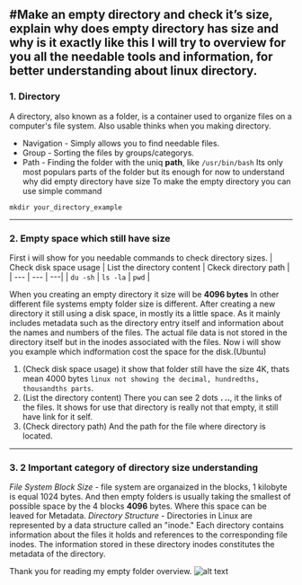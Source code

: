 #Make an empty directory and check it’s size, explain why does empty directory has size and why is it exactly like this
I will try to overview for you all the needable tools and information, for better understanding about linux directory.
---

### 1. Directory

A directory, also known as a folder, is a container used to organize files on a computer's file system.
Also usable thinks when you making directory.
- Navigation - Simply allows you to find needable files.
- Group - Sorting the files by groups/categorys.
- Path - Finding the folder with the uniq **path**, like `/usr/bin/bash`
Its only most populars parts of the folder but its enough for now to understand why did empty directory have size
To make the empty directory you can use simple command
```
mkdir your_directory_example
```
---

### 2. Empty space which still have size

First i will show for you needable commands to check directory sizes.
| Check disk space usage | List the directory content | Ckeck directory path |
| --- | --- | ---|
| `du -sh` | `ls -la` | `pwd` |

When you creating an empty directory it size will be **4096 bytes**
In other different file systems empty folder size is different.
After creating a new directory it still using a disk space, in mostly its a little space.
As it mainly includes metadata such as the directory entry itself and information about the names and numbers of the files.
The actual file data is not stored in the directory itself but in the inodes associated with the files.
Now i will show you example which indformation cost the space for the disk.(Ubuntu)
1. (Check disk space usage) it show that folder still have the size 4K, thats mean 4000 bytes `linux not showing the decimal, hundredths, thousandths parts`. 
2. (List the directory content) There you can see 2 dots **. ..**, it the links of the files. It shows for use that directory is really not that empty, it still have link for it self.
3. (Check directory path) And the path for the file where directory is located.

---

### 3. 2 Important category of directory size understanding

*File System Block Size* - file system are organaized in the blocks, 1 kilobyte is equal 1024 bytes.
And then empty folders is usually taking the smallest of possible space by the 4 blocks **4096** bytes.
Where this space can be leaved for Metadata.
*Directory Structure* - Directories in Linux are represented by a data structure called an "inode." 
Each directory contains information about the files it holds and references to the corresponding file inodes. 
The information stored in these directory inodes constitutes the metadata of the directory.

Thank you for reading my empty folder overview.
![alt text](http://picsum.photos/200/200)
